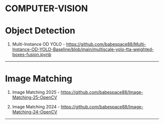 # COMPUTER-VISION


# Object Detection


1. Multi-Instance OD YOLO - https://github.com/babespace88/Multi-Instance-OD-YOLO-Baseline/blob/main/multiscale-yolo-tta-weighted-boxes-fusion.ipynb


----------------------------------------------------------------------------------------------------


# Image Matching 


1. Image Matching 2025 - https://github.com/babespace88/Image-Matching-25-OpenCV

2. Image Matching 2024 - https://github.com/babespace88/Image-Matching-24-OpenCV



-----------------------------------------------------------------------------------------------------
